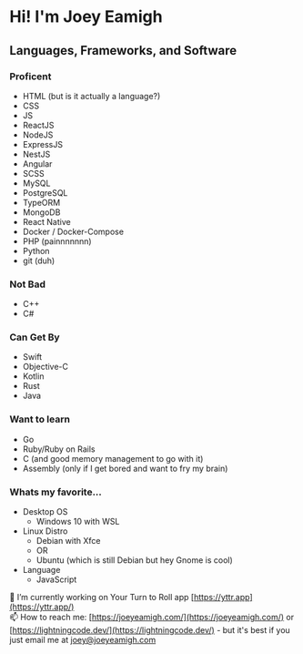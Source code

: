 # Hi! I'm Joey Eamigh

## Languages, Frameworks, and Software

### Proficent

* HTML (but is it actually a language?)
* CSS
* JS
* ReactJS
* NodeJS
* ExpressJS
* NestJS
* Angular
* SCSS
* MySQL
* PostgreSQL
* TypeORM
* MongoDB
* React Native
* Docker / Docker-Compose
* PHP (painnnnnnn)
* Python
* git (duh)

### Not Bad

* C++
* C#

### Can Get By

* Swift
* Objective-C
* Kotlin
* Rust
* Java

### Want to learn

* Go
* Ruby/Ruby on Rails
* C (and good memory management to go with it)
* Assembly (only if I get bored and want to fry my brain)

### Whats my favorite...

* Desktop OS
    * Windows 10 with WSL
* Linux Distro
    * Debian with Xfce
    * OR
    * Ubuntu (which is still Debian but hey Gnome is cool)
* Language
    * JavaScript

🔭 I’m currently working on Your Turn to Roll app [https://yttr.app](https://yttr.app/)<br>
📫 How to reach me: [https://joeyeamigh.com/](https://joeyeamigh.com/) or [https://lightningcode.dev/](https://lightningcode.dev/) - but it's best if you just email me at [joey@joeyeamigh.com](mailto:joey@joeyeamigh.com)


